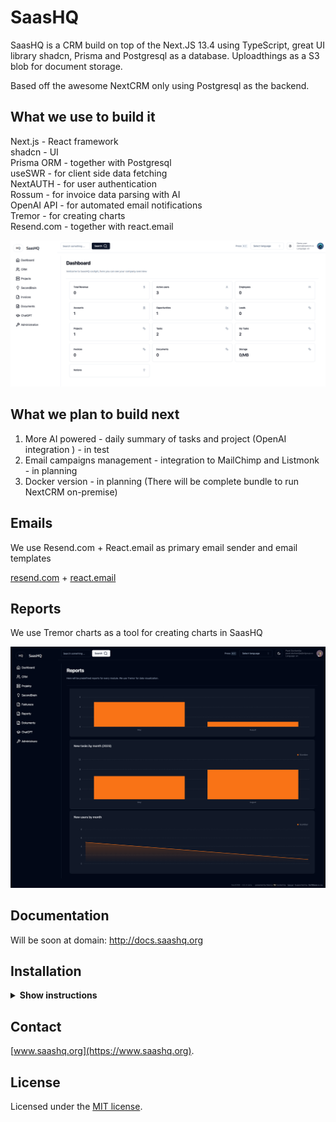 # SaasHQ

SaasHQ is a CRM build on top of the Next.JS 13.4 using TypeScript, great UI library shadcn, Prisma and Postgresql as a database. Uploadthings as a S3 blob for document storage.

Based off the awesome NextCRM only using Postgresql as the backend.

## What we use to build it

Next.js - React framework</br>
shadcn - UI</br>
Prisma ORM - together with Postgresql</br>
useSWR - for client side data fetching</br>
NextAUTH - for user authentication</br>
Rossum - for invoice data parsing with AI</br>
OpenAI API - for automated email notifications</br>
Tremor - for creating charts</br>
Resend.com - together with react.email </br>

![hero](/public/og.png)

## What we plan to build next

1. More AI powered - daily summary of tasks and project (OpenAI integration ) - in test
2. Email campaigns management - integration to MailChimp and Listmonk - in planning
3. Docker version - in planning (There will be complete bundle to run NextCRM on-premise)

## Emails

We use Resend.com + React.email as primary email sender and email templates

[resend.com](https://resend.com) + [react.email](https://react.email)

## Reports

We use Tremor charts as a tool for creating charts in SaasHQ

![hero](/public/reports.png)

## Documentation

Will be soon at domain: http://docs.saashq.org

## Installation

<details><summary><b>Show instructions</b></summary>

1. Install the preset:

   ```sh
   npm install
   ```

2. .env + .env.local - Change .env.example to .env and .env.local.example to .env.local

**.env**

> > - You will need mongodb URI string for Prisma ORM

**.env.local**

> > - NextAUTH - for auth
> > - uploadthings - for storing files
> > - rossum - for invoice data exporting
> > - openAI - for automatic Project management assistant
> > - SMPT and IMAP for emails

3. Init Prisma

   ```sh
    npx prisma generate
    npx prisma db push
   ```

4. Run app on local

   ```sh
   npm run dev
   ```

5. Import initial data from initial-data folder

</details>

## Contact

[www.saashq.org](https://www.saashq.org).

## License

Licensed under the [MIT license](https://github.com/saashqdev/saashq/blob/main/LICENSE.md).
